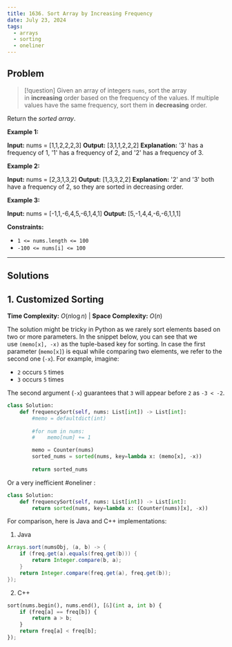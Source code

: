 ```yaml
---
title: 1636. Sort Array by Increasing Frequency
date: July 23, 2024
tags:
  - arrays
  - sorting
  - oneliner
---
```

## Problem

>[!question]
> Given an array of integers `nums`, sort the array in **increasing** order based on the frequency of the values. If multiple values have the same frequency, sort them in **decreasing** order.

Return the _sorted array_.

**Example 1:**

**Input:** nums = [1,1,2,2,2,3]
**Output:** [3,1,1,2,2,2]
**Explanation:** '3' has a frequency of 1, '1' has a frequency of 2, and '2' has a frequency of 3.

**Example 2:**

**Input:** nums = [2,3,1,3,2]
**Output:** [1,3,3,2,2]
**Explanation:** '2' and '3' both have a frequency of 2, so they are sorted in decreasing order.

**Example 3:**

**Input:** nums = [-1,1,-6,4,5,-6,1,4,1]
**Output:** [5,-1,4,4,-6,-6,1,1,1]

**Constraints:**

- `1 <= nums.length <= 100`
- `-100 <= nums[i] <= 100`

---

## Solutions

## 1. Customized Sorting

**Time Complexity:** $O(n \log n)$  |  **Space Complexity:** $O(n)$

The solution might be tricky in Python as we rarely sort elements based on two or more parameters. In the snippet below, you can see that we use `(memo[x], -x)` as the tuple-based key for sorting. In case the first parameter (`memo[x]`) is equal while comparing two elements, we refer to the second one (`-x`). For example, imagine:
- `2` occurs `5` times
- `3` occurs `5` times 

The second argument (`-x`) guarantees that `3` will appear before `2` as `-3 < -2`.

```python
class Solution:
    def frequencySort(self, nums: List[int]) -> List[int]:
        #memo = defaultdict(int)
			
        #for num in nums:
        #    memo[num] += 1

		memo = Counter(nums)
        sorted_nums = sorted(nums, key=lambda x: (memo[x], -x))
        
        return sorted_nums
```

Or a very inefficient #oneliner :

```python
class Solution:
	def frequencySort(self, nums: List[int]) -> List[int]:
		return sorted(nums, key=lambda x: (Counter(nums)[x], -x))
```

For comparison, here is Java and C++ implementations:

1) Java

```java
Arrays.sort(numsObj, (a, b) -> {
    if (freq.get(a).equals(freq.get(b))) {
        return Integer.compare(b, a);
    }
    return Integer.compare(freq.get(a), freq.get(b));
});
```

2) C++

```python
sort(nums.begin(), nums.end(), [&](int a, int b) {
    if (freq[a] == freq[b]) {
        return a > b; 
    }
    return freq[a] < freq[b];
});
```
